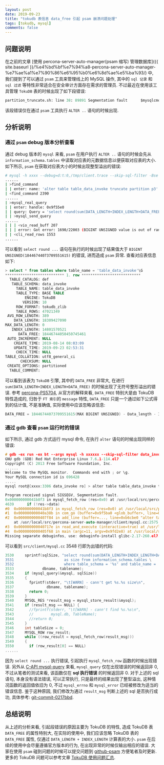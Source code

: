 ```yaml
---
layout: post
date: 2019-09-23
title: "tokudb 表信息 data_free 引起 psam 崩溃问题处理"
tags: [tokudb, mysql]
comments: false
---
```


## 问题说明

在之前的文章 [使用 percona-server-auto-manager(psam 缩写) 管理数据库]({{ site.baseurl }}/%e4%bd%bf%e7%94%a8-percona-server-auto-manager-%e7%ae%a1%e7%90%86%e6%95%b0%e6%8d%ae%e5%ba%93/) 中, 我们提到了可以通过 `psam` 工具来管理线上的 MySQL 操作, 其中的 `sql 记录` 和 `sql 过滤` 等特性非常适合在安全审计方面存在需求的管理员. 不过最近在使用该工具管理 `TokuDB` 表的时候出现了如下段错误:

```sql
partition_truncate.sh: line 38: 89891 Segmentation fault      $mysqlcmd -h $HOST -P $PORT -D $DB -u root -p$PAS --skip-sql-filter -Bse "$1"
```
该段错误仅在通过 `psam` 工具执行 `ALTER ..` 语句的时候出现.

## 分析说明

### 通过 `psam` debug 版本分析查看

通过 debug 版本的 `mysql` 来看, `psam` 在用户执行 `ALTER ..` 语句的时候会先从 `information_schema.tables` 中读取对应表的元数据信息以便获取对应表的大小. 如下所示, `psam` 在获取对应表大小的时候出现整型溢出的错误:
```bash
# mysql -h xxxx --debug=d:t:0,/tmp/client.trace --skip-sql-filter -Bse "alter table table_data_invoke truncate partition p3"
......
| >find_command
| | enter: name: 'alter table table_data_invoke truncate partition p3'
| <find_command 2390
......
| >mysql_real_query
| | enter: handle: 0x9f55e0
| | query: Query = 'select round(sum(DATA_LENGTH+INDEX_LENGTH+DATA_FREE)/1024/1024)                       as size from information_schema.tables                       where table_schema = 'data_invoke' and table_name = 'table_data_invoke''
| | >mysql_send_query
......
| | | <vio_read_buff 207
| | | error: Got error: 1690/22003 (BIGINT UNSIGNED value is out of range in '((`information_schema`.`tables`.`DATA_LENGTH` + `information_schema`.`tables`.`INDEX_LENGTH`) + `information_schema`.`tables`.`DATA_FREE`)')
| | <cli_read_rows 1553
......
```

可以看到 `select round ...` 语句在执行的时候出现了结果值大于 `BIGINT UNSIGNED(18446744073709551615)` 的错误, 进而造成 `psam` 异常. 查看对应表信息如下:
```sql
> select * from tables where table_name = 'table_data_invoke'\G 
*************************** 1. row ***************************
  TABLE_CATALOG: def
   TABLE_SCHEMA: data_invoke
     TABLE_NAME: table_data_invoke
     TABLE_TYPE: BASE TABLE
         ENGINE: TokuDB
        VERSION: 10
     ROW_FORMAT: tokudb_zlib
     TABLE_ROWS: 47021349
 AVG_ROW_LENGTH: 389
    DATA_LENGTH: 18309427090
MAX_DATA_LENGTH: 0
   INDEX_LENGTH: 14801570521
      DATA_FREE: 18446744050450745461
 AUTO_INCREMENT: NULL
    CREATE_TIME: 2019-08-14 08:03:09
    UPDATE_TIME: 2019-09-23 02:53:31
     CHECK_TIME: NULL
TABLE_COLLATION: utf8_general_ci
       CHECKSUM: NULL
 CREATE_OPTIONS: partitioned
  TABLE_COMMENT: 
```
可以看到该表为 `TokuDB` 引擎, 其中的 `DATA_FREE` 非常大, 在进行 `sum(DATA_LENGTH+INDEX_LENGTH+DATA_FREE)` 的时候出现了无符号整形溢出的错误. 参考 [percona-PS5704](https://jira.percona.com/browse/PS-5704), 从官方的解释来看, `DATA_FREE` 特别大是由 TokuDB 特性造成的, 归咎于 `FT 索引`的 `message` 特性, `DATA_FREE` 只是一个通过如下公式得到的估计值, 不是准确值, 实际使用中应该忽略该信息:
```c
DATA_FREE = 18446744073709551615(MAX BIGINT UNSIGNED) - Data_length - Index_length
```

### 通过 gdb 查看 `psam` 运行时的错误

如下所示, 通过 gdb 方式运行 mysql 命令, 在执行 `alter` 语句的时候出现同样的错误:

```c
# gdb -ex run -ex bt --args mysql -h xxxxxx --skip-sql-filter data_invoke -p 
GNU gdb (GDB) Red Hat Enterprise Linux 7.6.1-114.el7
Copyright (C) 2013 Free Software Foundation, Inc.
......
Welcome to the MySQL monitor.  Commands end with ; or \g.
Your MySQL connection id is 696428
.....
mysql root@[xxxx:3306 data_invoke ro] > alter table table_data_invoke truncate partition p3;

Program received signal SIGSEGV, Segmentation fault.
0x000000000041b8f3 in mysql_fetch_row (res=0x0) at /usr/local/src/percona-server-auto-manager/sql-common/client.c:4639
4639      if (!res->data)
#0  0x000000000041b8f3 in mysql_fetch_row (res=0x0) at /usr/local/src/percona-server-auto-manager/sql-common/client.c:4639
#1  0x000000000040a38b in com_go (buffer=0x9f5ba0 <glob_buffer>, line=0x0) at /usr/local/src/percona-server-auto-manager/client/mysql.cc:3548
#2  0x0000000000407f84 in add_line (buffer=..., line=0xb6cbe0 "alter table table_data_invoke truncate partition p3;", line_length=52, in_string=0x7fffffffe197 "", ml_comment=0x7fffffffe196, truncated=false)
    at /usr/local/src/percona-server-auto-manager/client/mysql.cc:2575
#3  0x000000000040717e in read_and_execute (interactive=true) at /usr/local/src/percona-server-auto-manager/client/mysql.cc:2242
#4  0x0000000000405f68 in main (argc=11, argv=0x9fd2e8) at /usr/local/src/percona-server-auto-manager/client/mysql.cc:1420
Missing separate debuginfos, use: debuginfo-install glibc-2.17-260.el7.x86_64 libgcc-4.8.5-36.el7.x86_64 libstdc++-4.8.5-36.el7.x86_64 ncurses-libs-5.9-14.20130511.el7_4.x86_64 readline-6.2-10.el7.x86_64 snoopy-2.4.6-1.el7.centos.x86_64

```

可以看到 `src/client/mysql.cc` 3548 行即为出错的代码:
```c
3530     sprintf(sqlSize, "select round(sum(DATA_LENGTH+INDEX_LENGTH+DATA_FREE)/1024/1024) \
3531                       as size from information_schema.tables \
3532                       where table_schema = '%s' and table_name = '%s'",
3533             dbname, tablename);
3534     if (mysql_query(&mysql, sqlSize))
3535     {
3536       fprintf(stderr, "\t[WARN] - cann't get %s.%s size\n",
3537               dbname, tablename);
3538       return 0;
3539     }
3540     MYSQL_RES *result_msg = mysql_store_result(&mysql);
3541     if (result_msg == NULL) {
3542       //fprintf(stderr, "\t[WARN] - cann't find %s.%s\n",
3543       //        mysql.db, TableName);
3544       //return 0;
3545     }
3546     int tableSize = 0;
3547     MYSQL_ROW row_result;
3548     while ((row_result = mysql_fetch_row(result_msg)))
3549     {
3550       if (row_result[0] == NULL)
......
```
因为 `select round ...` 执行错误, 引起执行 `mysql_fetch_row` 函数的时候出现错误. 另外从 [C-API mysql-query](https://dev.mysql.com/doc/refman/8.0/en/mysql-query.html) 来看, `mysql_query` 仅在出现错误的时候返回非 0, 不过从笔者的测试来看, 该函数仅在 **sql 执行错误** 的时候返回非 0. 对于上述的 sql 语句, 本身没有语法错误, 可以正常执行, 只是最终的结果出现了整型溢出, 这种情况函数的返回值依旧为 0, 不过 `mysql_errno` 和 `mysql_error` 已经被修改为适当的错误信息. 鉴于这种原因, 我们修改为通过 `result_msg` 判断上述的 sql 是否执行成功, 具体参考: [git-commit-0217bbd](https://github.com/arstercz/percona-server-auto-manager/commit/0217bbd1e0e57b3ba785978250ab2ad5c2170cca).

## 总结说明

从上述的分析来看, 引起段错误的原因主要为 TokuDB 的特性, 造成 TokuDB 表 `DATA_FREE` 的属性特别大, 在实际的使用中, 我们应该忽略 TokuDB 表的 `DATA_FREE` 属性, 仅通过 `DATA_LENGTH + INDEX_LENGTH` 计算表的大小. `psam` 在后续的使用中会尽量遵循官方版本的行为, 在出现异常的时候仅输出相应的错误. 大家在使用 `psam` 碰到问题的时候可以提交问题到 [github-psam](https://github.com/arstercz/percona-server-auto-manager) 方便笔者及时更新. 更多的 TokuDB 问题可以参考文章 [TokuDB 使用问题汇总](https://blog.arstercz.com/tokudb-%e4%bd%bf%e7%94%a8%e9%97%ae%e9%a2%98%e6%b1%87%e6%80%bb/).
